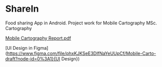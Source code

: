 # ShareIn
Food sharing App in Android. Project work for Mobile Cartography MSc. Cartography

[Mobile Cartography Report.pdf](https://github.com/Tanggong/ShareIn/files/8507652/Mobile.Cartography.Report.pdf)

[UI Design in Figma](https://www.figma.com/file/phxKJKSeE3DlfNaYeUUpCf/Mobile-Carto-draft?node-id=0%3A1}{UI Design}) 

